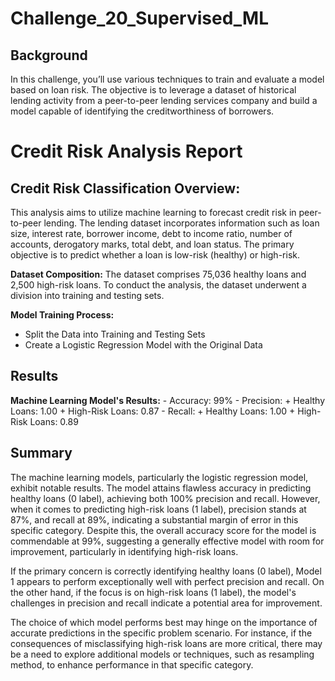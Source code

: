 # Challenge_20_Supervised_ML

## Background
In this challenge, you’ll use various techniques to train and evaluate a model based on loan risk. The objective is to leverage a dataset of historical lending activity from a peer-to-peer lending services company and build a model capable of identifying the creditworthiness of borrowers.


# Credit Risk Analysis Report

## Credit Risk Classification Overview:
This analysis aims to utilize machine learning to forecast credit risk in peer-to-peer lending. The lending dataset incorporates information such as loan size, interest rate, borrower income, debt to income ratio, number of accounts, derogatory marks, total debt, and loan status. The primary objective is to predict whether a loan is low-risk (healthy) or high-risk.

**Dataset Composition:**
The dataset comprises 75,036 healthy loans and 2,500 high-risk loans. To conduct the analysis, the dataset underwent a division into training and testing sets.

**Model Training Process:**
  - Split the Data into Training and Testing Sets
  - Create a Logistic Regression Model with the Original Data

## Results 
**Machine Learning Model's Results:**
    - Accuracy: 99%
    - Precision:
              + Healthy Loans: 1.00
              + High-Risk Loans: 0.87
    - Recall:
              + Healthy Loans: 1.00
              + High-Risk Loans: 0.89

## Summary 
The machine learning models, particularly the logistic regression model, exhibit notable results. The model attains flawless accuracy in predicting healthy loans (0 label), achieving both 100% precision and recall. However, when it comes to predicting high-risk loans (1 label), precision stands at 87%, and recall at 89%, indicating a substantial margin of error in this specific category. Despite this, the overall accuracy score for the model is commendable at 99%, suggesting a generally effective model with room for improvement, particularly in identifying high-risk loans.

If the primary concern is correctly identifying healthy loans (0 label), Model 1 appears to perform exceptionally well with perfect precision and recall. On the other hand, if the focus is on high-risk loans (1 label), the model's challenges in precision and recall indicate a potential area for improvement.

The choice of which model performs best may hinge on the importance of accurate predictions in the specific problem scenario. For instance, if the consequences of misclassifying high-risk loans are more critical, there may be a need to explore additional models or techniques, such as resampling method, to enhance performance in that specific category.





